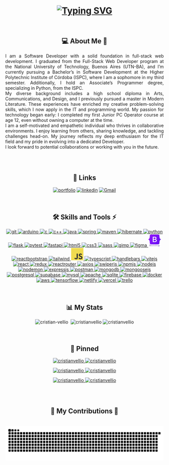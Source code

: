 <h1 align=center> 
  <a href="https://git.io/typing-svg"><img src="https://readme-typing-svg.demolab.com?font=Fira+Code&weight=600&size=35&pause=1000&center=true&vCenter=true&width=500&height=70&lines=Hi%2C+I'm+Cristian!+%F0%9F%91%8B%F0%9F%8F%BE" alt="Typing SVG" /></a> 
</h1>
<br>
<h2 align=center>💻 About Me 🚀</h2>

<div align=justify>
<p>I am a Software Developer with a solid foundation in full-stack web development. I graduated from the Full-Stack Web Developer program at the National University of Technology, Buenos Aires (UTN-BA), and I’m currently pursuing a Bachelor’s in Software Development at the Higher Polytechnic Institute of Córdoba (ISPC), where I am a sophomore in my third semester. Additionally, I hold an Associate’s Programmer degree, specializing in Python, from the ISPC.<br>
My diverse background includes a high school diploma in Arts, Communications, and Design, and I previously pursued a master in Modern Literature. These experiences have enriched my creative problem-solving skills, which I now apply in the IT and programming world. My passion for technology began early: I completed my first Junior PC Operator course at age 12, even without owning a computer at the time.<br>
I am a self-motivated and empathetic individual who thrives in collaborative environments. I enjoy learning from others, sharing knowledge, and tackling challenges head-on. My journey reflects my deep enthusiasm for the IT field and my pride in evolving into a dedicated Developer.<br>
I look forward to potential collaborations or working with you in the future.<br>
</p>
</div>
<br>
<br>
<h2 align=center>🔗 Links</h2>

<div align=center>
<a href="https://cristian-vellio-cv.vercel.app/"><img src="https://img.shields.io/badge/my_portfolio-000?style=for-the-badge&amp;logo=ko-fi&amp;logoColor=white" alt="portfolio"></a>
<a href="https://www.linkedin.com/in/cristianvellio/"><img src="https://img.shields.io/badge/linkedin-0A66C2?style=for-the-badge&amp;logo=linkedin&amp;logoColor=white" alt="linkedin"></a>
<a href="mailto:cristianvellio86@gmail.com"><img src="https://img.shields.io/badge/Gmail-D14836?style=for-the-badge&logo=gmail&logoColor=white" alt="Gmail"></a>
</div>
<br>
<br>
<h2 align="center">🛠 Skills and Tools ⚡</h2>

<div align=center>
<a href="https://git-scm.com/" target="_blank" rel="noreferrer"> <img src="https://cdn.jsdelivr.net/gh/devicons/devicon@latest/icons/git/git-original.svg" alt="git" width="40" height="40"/> </a> <a href="https://www.arduino.cc/" target="_blank" rel="noreferrer"> <img src="https://cdn.jsdelivr.net/gh/devicons/devicon@latest/icons/arduino/arduino-original.svg" alt="arduino" width="40" height="40"/> <a href="https://www.w3schools.com/c/c_intro.php" target="_blank" rel="noreferrer"> <img src="https://cdn.jsdelivr.net/gh/devicons/devicon@latest/icons/c/c-original.svg" alt="c" width="40" height="40"/> </a> <a href="https://www.w3schools.com/cpp/default.asp" target="_blank" rel="noreferrer"> <img src="https://cdn.jsdelivr.net/gh/devicons/devicon@latest/icons/cplusplus/cplusplus-original.svg" alt="c++" width="40" height="40"/> </a> <a href="https://www.java.com/" target="_blank" rel="noreferrer"> <img src="https://camo.githubusercontent.com/a8c24c0c69005509721bcfa06b7818b2a732447e11f1a36c8cbda6937e533cd3/68747470733a2f2f74656368737461636b2d67656e657261746f722e76657263656c2e6170702f6a6176612d69636f6e2e737667" alt="java" width="40" height="40"/> </a> <a href="https://spring.io/" target="_blank" rel="noreferrer"> <img src="https://cdn.jsdelivr.net/gh/devicons/devicon@latest/icons/spring/spring-original.svg" alt="spring" width="40" height="40"/> </a> <a href="https://maven.apache.org/" target="_blank" rel="noreferrer"> <img src="https://cdn.jsdelivr.net/gh/devicons/devicon@latest/icons/maven/maven-original.svg" alt="maven" width="40" height="40"/> </a> <a href="https://hibernate.org/" target="_blank" rel="noreferrer"> <img src="https://cdn.jsdelivr.net/gh/devicons/devicon@latest/icons/hibernate/hibernate-original.svg" alt="hibernate" width="40" height="40"/> </a> <a href="https://www.python.org" target="_blank" rel="noreferrer"> <img src="https://camo.githubusercontent.com/740b035ed7f2f9a189b337373e57b98f8c3d61d2fbbb7d7872a6563646a20abc/68747470733a2f2f74656368737461636b2d67656e657261746f722e76657263656c2e6170702f707974686f6e2d69636f6e2e737667" alt="python" width="40" height="40"/> </a> <a href="https://flask.palletsprojects.com/en/3.0.x/" target="_blank" rel="noreferrer"> <img src="https://cdn.jsdelivr.net/gh/devicons/devicon@latest/icons/flask/flask-original.svg" alt="flask" width="40" height="40"/> </a> <a href="https://docs.pytest.org/en/stable/" target="_blank" rel="noreferrer"> <img src="https://cdn.jsdelivr.net/gh/devicons/devicon@latest/icons/pytest/pytest-original-wordmark.svg" alt="pytest" width="40" height="40"/> </a> <a href="https://fastapi.tiangolo.com/" target="_blank" rel="noreferrer"> <img src="https://cdn.jsdelivr.net/gh/devicons/devicon@latest/icons/fastapi/fastapi-original.svg" alt="fastapi" width="40" height="40"/> </a> <a href="https://www.w3.org/html/" target="_blank" rel="noreferrer"> <img src="https://cdn.jsdelivr.net/gh/devicons/devicon@latest/icons/html5/html5-original.svg" alt="html5" width="40" height="40"/> </a> <a href="https://www.w3schools.com/css/" target="_blank" rel="noreferrer"> <img src="https://cdn.jsdelivr.net/gh/devicons/devicon@latest/icons/css3/css3-original.svg" alt="css3" width="40" height="40"/> </a> <a href="https://sass-lang.com/" target="_blank" rel="noreferrer"> <img src="https://cdn.jsdelivr.net/gh/devicons/devicon@latest/icons/sass/sass-original.svg" alt="sass" width="40" height="40"/> </a> <a href="https://www.gimp.org/" target="_blank" rel="noreferrer"> <img src="https://cdn.jsdelivr.net/gh/devicons/devicon@latest/icons/gimp/gimp-original-wordmark.svg" alt="gimp" width="40" height="40"/> </a> <a href="https://www.figma.com/" target="_blank" rel="noreferrer"> <img src="https://cdn.jsdelivr.net/gh/devicons/devicon@latest/icons/figma/figma-original.svg" alt="figma" width="40" height="40"/> </a> <a href="https://getbootstrap.com/" target="_blank" rel="noreferrer"> <img src="https://raw.githubusercontent.com/devicons/devicon/master/icons/bootstrap/bootstrap-original-wordmark.svg" alt="bootstrap" width="40" height="40"/> </a> <a href="https://react-bootstrap.netlify.app/" target="_blank" rel="noreferrer"> <img src="https://cdn.jsdelivr.net/gh/devicons/devicon@latest/icons/reactbootstrap/reactbootstrap-original.svg" alt="reactbootstrap" width="40" height="40"/> </a> <a href="https://tailwindcss.com/" target="_blank" rel="noreferrer"> <img src="https://cdn.jsdelivr.net/gh/devicons/devicon@latest/icons/tailwindcss/tailwindcss-original.svg" alt="tailwind" width="40" height="40"/> </a> <a href="https://developer.mozilla.org/en-US/docs/Web/JavaScript" target="_blank" rel="noreferrer"> <img src="https://raw.githubusercontent.com/devicons/devicon/master/icons/javascript/javascript-original.svg" alt="javascript" width="40" height="40"/> </a> <a href="https://www.typescriptlang.org/" target="_blank" rel="noreferrer"> <img src="https://cdn.jsdelivr.net/gh/devicons/devicon@latest/icons/typescript/typescript-original.svg" alt="typescript" width="40" height="40"/> </a> <a href="https://handlebarsjs.com/" target="_blank" rel="noreferrer"> <img src="https://cdn.jsdelivr.net/gh/devicons/devicon@latest/icons/handlebars/handlebars-original.svg" alt="handlebars" width="40" height="40"/> </a> <a href="https://vitejs.dev/" target="_blank" rel="noreferrer"> <img src="https://cdn.jsdelivr.net/gh/devicons/devicon@latest/icons/vitejs/vitejs-original.svg" alt="vitejs" width="40" height="40"/> </a> <a href="https://react.dev/" target="_blank" rel="noreferrer"> <img src="https://camo.githubusercontent.com/0fcf9befefc83e207ed36bdeb3ac4f6c99132571ddb0f44e7a6ac872b0723352/68747470733a2f2f74656368737461636b2d67656e657261746f722e76657263656c2e6170702f72656163742d69636f6e2e737667" alt="react" width="40" height="40"/> </a> <a href="https://redux.js.org/" target="_blank" rel="noreferrer"> <img src="https://cdn.jsdelivr.net/gh/devicons/devicon@latest/icons/redux/redux-original.svg" alt="redux" width="40" height="40"/> </a> <a href="https://reactrouter.com/" target="_blank" rel="noreferrer"> <img src="https://cdn.jsdelivr.net/gh/devicons/devicon@latest/icons/reactrouter/reactrouter-original.svg" alt="reactrouter" width="40" height="40"/> </a> <a href="https://axios-http.com/docs/intro" target="_blank" rel="noreferrer"> <img src="https://cdn.jsdelivr.net/gh/devicons/devicon@latest/icons/axios/axios-plain.svg" alt="axios" width="40" height="40"/> </a> <a href="https://swiperjs.com/" target="_blank" rel="noreferrer"> <img src="https://cdn.jsdelivr.net/gh/devicons/devicon@latest/icons/swiper/swiper-original.svg" alt="swiperjs" width="40" height="40"/> </a> <a href="https://www.npmjs.com/" target="_blank" rel="noreferrer"> <img src="https://cdn.jsdelivr.net/gh/devicons/devicon@latest/icons/npm/npm-original-wordmark.svg" alt="npmjs" width="40" height="40"/> </a> <a href="https://nodejs.org/en/" target="_blank" rel="noreferrer"> <img src="https://cdn.jsdelivr.net/gh/devicons/devicon@latest/icons/nodejs/nodejs-original-wordmark.svg" alt="nodejs" width="40" height="40"/> </a> <a href="https://www.npmjs.com/package/nodemon" target="_blank" rel="noreferrer"> <img src="https://cdn.jsdelivr.net/gh/devicons/devicon@latest/icons/nodemon/nodemon-original.svg" alt="nodemon" width="40" height="40"/> </a> <a href="https://expressjs.com/" target="_blank" rel="noreferrer"> <img src="https://cdn.jsdelivr.net/gh/devicons/devicon@latest/icons/express/express-original.svg" alt="expressjs" width="40" height="40"/> </a> <a href="https://www.postman.com/" target="_blank" rel="noreferrer"> <img src="https://cdn.jsdelivr.net/gh/devicons/devicon@latest/icons/postman/postman-original.svg" alt="postman" width="40" height="40"/> </a> <a href="https://www.mongodb.com/" target="_blank" rel="noreferrer"> <img src="https://cdn.jsdelivr.net/gh/devicons/devicon@latest/icons/mongodb/mongodb-original-wordmark.svg" alt="mongodb" width="40" height="40"/> </a> <a href="https://mongoosejs.com/" target="_blank" rel="noreferrer"> <img src="https://cdn.jsdelivr.net/gh/devicons/devicon@latest/icons/mongoose/mongoose-original.svg" alt="mongoosejs" width="40" height="40"/> </a> <a href="https://www.postgresql.org/" target="_blank" rel="noreferrer"> <img src="https://cdn.jsdelivr.net/gh/devicons/devicon@latest/icons/postgresql/postgresql-original.svg" alt="postgresql" width="40" height="40"/> </a> <a href="https://supabase.com/" target="_blank" rel="noreferrer"> <img src="https://cdn.jsdelivr.net/gh/devicons/devicon@latest/icons/supabase/supabase-original.svg" alt="supabase" width="40" height="40"/> </a> <a href="https://www.mysql.com/" target="_blank" rel="noreferrer"> <img src="https://camo.githubusercontent.com/3ed284d0ecd9fcccabf0711e2cad6bbec412e417bcfb1da25502a1ed9adbaf78/68747470733a2f2f74656368737461636b2d67656e657261746f722e76657263656c2e6170702f6d7973716c2d69636f6e2e737667" alt="mysql" width="40" height="40"/> <a href="https://www.apachefriends.org/" target="_blank" rel="noreferrer"> <img src="https://cdn.jsdelivr.net/gh/devicons/devicon@latest/icons/apache/apache-original.svg" alt="apache" width="40" height="40"/> </a> </a> <a href="https://www.sqlite.org/" target="_blank" rel="noreferrer"> <img src="https://cdn.jsdelivr.net/gh/devicons/devicon@latest/icons/sqlite/sqlite-original.svg" alt="sqlite" width="40" height="40"/> </a> <a href="https://firebase.google.com/?hl=es-419" target="_blank" rel="noreferrer"> <img src="https://cdn.jsdelivr.net/gh/devicons/devicon@latest/icons/firebase/firebase-original.svg" alt="firebase" width="40" height="40"/> </a> <a href="https://www.docker.com/" target="_blank" rel="noreferrer"> <img src="https://cdn.jsdelivr.net/gh/devicons/devicon@latest/icons/docker/docker-plain.svg" alt="docker" width="40" height="40"/> </a> <a href="https://aws.amazon.com/" target="_blank" rel="noreferrer"> <img src="https://cdn.jsdelivr.net/gh/devicons/devicon@latest/icons/amazonwebservices/amazonwebservices-original-wordmark.svg" alt="aws" width="40" height="40"/> </a> <a href="https://www.tensorflow.org/?hl=es" target="_blank" rel="noreferrer"> <img src="https://cdn.jsdelivr.net/gh/devicons/devicon@latest/icons/tensorflow/tensorflow-original.svg" alt="tensorflow" width="40" height="40"/> </a> <a href="https://www.netlify.com/" target="_blank" rel="noreferrer"> <img src="https://cdn.jsdelivr.net/gh/devicons/devicon@latest/icons/netlify/netlify-original.svg" alt="netlify" width="40" height="40"/> <a href="https://vercel.com/" target="_blank" rel="noreferrer"> <img src="https://cdn.jsdelivr.net/gh/devicons/devicon@latest/icons/vercel/vercel-original.svg" alt="vercel" width="40" height="40"/> </a>  <a href="https://trello.com/" target="_blank" rel="noreferrer"> <img src="https://cdn.jsdelivr.net/gh/devicons/devicon@latest/icons/trello/trello-original.svg" alt="trello" width="40" height="40"/> </a>
</div>
<br>
<br>


  
<h2 align=center>📊 My Stats</h2>
  
<div align=center>
    <img src="https://github-readme-stats-cristian-vellio.vercel.app/api/top-langs/?username=cristianvellio&langs_count=8&theme=neon&layout=compact&hide=Papyrus,PHP&exclude_repo=clima-backend" alt="cristian-vellio" /> &nbsp;<img src="https://github-readme-stats-cristian-vellio.vercel.app/api?username=cristianvellio&show_icons=true&rank_icon=default&locale=en&count-private=true&theme=neon" alt="cristianvellio" /> <img src="https://github-readme-streak-stats-one-ecru.vercel.app?user=CristianVellio&theme=neon" alt="cristianvellio" /> 
</div>

<br>
<br>
<h2 align=center>📌 Pinned</h2>
<div align=center>
  <a href="https://github.com/CristianVellio/proyecto-Libreria" rel="noreferrer"> <img src="https://github-readme-stats.vercel.app/api/pin/?username=cristianvellio&repo=proyecto-Libreria&theme=neon" alt="cristianvellio" /> </a> <a href="https://github.com/CristianVellio/PORT-FOLIO" rel="noreferrer"> <img src="https://github-readme-stats.vercel.app/api/pin/?username=cristianvellio&repo=PORT-FOLIO&theme=neon" alt="cristianvellio" /> </a>

<a href="https://github.com/CristianVellio/proyecto_Clima" rel="noreferrer"> <img src="https://github-readme-stats.vercel.app/api/pin/?username=cristianvellio&repo=proyecto_Clima&theme=neon" alt="cristianvellio" /> </a> <a href="https://github.com/CristianVellio/conversor-de-moneda" rel="noreferrer"> <img src="https://github-readme-stats.vercel.app/api/pin/?username=cristianvellio&repo=conversor-de-moneda&theme=neon" alt="cristianvellio" /> </a>

<a href="https://github.com/CristianVellio/Oracle-ONE" rel="noreferrer"> <img src="https://github-readme-stats.vercel.app/api/pin/?username=cristianvellio&repo=Oracle-ONE&theme=neon" alt="cristianvellio" /> </a> <a href="https://github.com/CristianVellio/Proyecto-Integrador-UTN-FRBA-Inicial" rel="noreferrer"> <img src="https://github-readme-stats.vercel.app/api/pin/?username=cristianvellio&repo=Proyecto-Integrador-UTN-FRBA-Inicial&theme=neon" alt="cristianvellio" /> </a>
</div>
<br>
<br>
<div align=center>
  
<h2>🐍 My Contributions 🐍 </h2>
<br>

<picture>
  <source media="(prefers-color-scheme: dark)" srcset="https://raw.githubusercontent.com/cristianvellio/cristianvellio/output/github-contribution-grid-snake-dark.svg" />
  <source media="(prefers-color-scheme: light)" srcset="https://raw.githubusercontent.com/cristianvellio/cristianvellio/output/github-contribution-grid-snake.svg" />
  <img alt="snake eating my contributions" src="https://raw.githubusercontent.com/cristianvellio/cristianvellio/output/github-contribution-grid-snake.svg" />
</picture>



<br><br><br>

</div>
